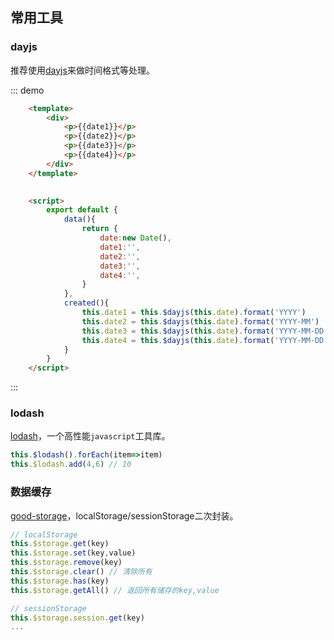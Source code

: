 ## 常用工具

### dayjs
推荐使用[dayjs](https://dayjs.gitee.io/docs/zh-CN/installation/installation)来做时间格式等处理。

::: demo 
```html
    <template>
        <div>
            <p>{{date1}}</p>
            <p>{{date2}}</p>
            <p>{{date3}}</p>
            <p>{{date4}}</p>
        </div>
    </template>

    
    <script>
        export default {
            data(){
                return {
                    date:new Date(),
                    date1:'',
                    date2:'',
                    date3:'',
                    date4:'',
                }
            },
            created(){
                this.date1 = this.$dayjs(this.date).format('YYYY')
                this.date2 = this.$dayjs(this.date).format('YYYY-MM')
                this.date3 = this.$dayjs(this.date).format('YYYY-MM-DD')
                this.date4 = this.$dayjs(this.date).format('YYYY-MM-DD HH:mm:ss')
            }
        }
    </script>
```
:::





### lodash
[lodash](https://www.lodashjs.com/)，一个高性能`javascript`工具库。

``` js
this.$lodash().forEach(item=>item)
this.$lodash.add(4,6) // 10
```

### 数据缓存
[good-storage](https://www.npmjs.com/package/good-storage)，localStorage/sessionStorage二次封装。
``` js
// localStorage
this.$storage.get(key)
this.$storage.set(key,value)
this.$storage.remove(key)
this.$storage.clear() // 清除所有
this.$storage.has(key)
this.$storage.getAll() // 返回所有储存的key,value

// sessionStorage
this.$storage.session.get(key)
...
```

